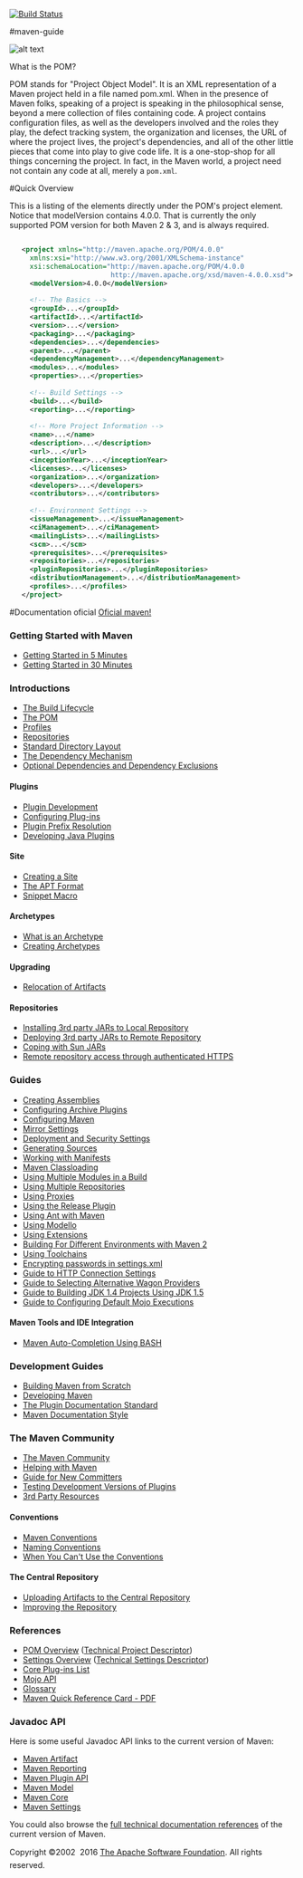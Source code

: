 [![Build Status](https://travis-ci.org/EudesSilva/maven-guide.svg?branch=master)](https://travis-ci.org/leandrocgsi/erudio-api-oauth2)


#maven-guide


![alt text](https://maven.apache.org/images/maven-logo-black-on-white.png "Maven")

What is the POM?

POM stands for "Project Object Model". It is an XML representation of a Maven project held in a file named pom.xml. When in the presence of Maven folks, speaking of a project is speaking in the philosophical sense, beyond a mere collection of files containing code. A project contains configuration files, as well as the developers involved and the roles they play, the defect tracking system, the organization and licenses, the URL of where the project lives, the project's dependencies, and all of the other little pieces that come into play to give code life. It is a one-stop-shop for all things concerning the project. In fact, in the Maven world, a project need not contain any code at all, merely a `pom.xml`.


#Quick Overview

This is a listing of the elements directly under the POM's project element. Notice that modelVersion contains 4.0.0. That is currently the only supported POM version for both Maven 2 & 3, and is always required.

 ```xml

    <project xmlns="http://maven.apache.org/POM/4.0.0"
      xmlns:xsi="http://www.w3.org/2001/XMLSchema-instance"
      xsi:schemaLocation="http://maven.apache.org/POM/4.0.0
                          http://maven.apache.org/xsd/maven-4.0.0.xsd">
      <modelVersion>4.0.0</modelVersion>
     
      <!-- The Basics -->
      <groupId>...</groupId>
      <artifactId>...</artifactId>
      <version>...</version>
      <packaging>...</packaging>
      <dependencies>...</dependencies>
      <parent>...</parent>
      <dependencyManagement>...</dependencyManagement>
      <modules>...</modules>
      <properties>...</properties>
     
      <!-- Build Settings -->
      <build>...</build>
      <reporting>...</reporting>
     
      <!-- More Project Information -->
      <name>...</name>
      <description>...</description>
      <url>...</url>
      <inceptionYear>...</inceptionYear>
      <licenses>...</licenses>
      <organization>...</organization>
      <developers>...</developers>
      <contributors>...</contributors>
     
      <!-- Environment Settings -->
      <issueManagement>...</issueManagement>
      <ciManagement>...</ciManagement>
      <mailingLists>...</mailingLists>
      <scm>...</scm>
      <prerequisites>...</prerequisites>
      <repositories>...</repositories>
      <pluginRepositories>...</pluginRepositories>
      <distributionManagement>...</distributionManagement>
      <profiles>...</profiles>
    </project>
``` 
    
    
#Documentation oficial 
[Oficial maven!](https://maven.apache.org/guides/index.html)


<h3><a name="Getting_Started_with_Maven"></a>Getting Started with Maven</h3>
<ul>
<li><a href="./getting-started/maven-in-five-minutes.html">Getting Started in 5 Minutes</a></li>
<li><a href="./getting-started/index.html">Getting Started in 30 Minutes</a></li></ul></div>
<div class="section">
<h3><a name="Introductions"></a>Introductions</h3>
<ul>
<li><a href="./introduction/introduction-to-the-lifecycle.html">The Build Lifecycle</a></li>
<li><a href="./introduction/introduction-to-the-pom.html">The POM</a></li>
<li><a href="./introduction/introduction-to-profiles.html">Profiles</a></li>
<li><a href="./introduction/introduction-to-repositories.html">Repositories</a></li>
<li><a href="./introduction/introduction-to-the-standard-directory-layout.html">Standard Directory Layout</a></li>
<li><a href="./introduction/introduction-to-dependency-mechanism.html">The Dependency Mechanism</a></li>
<li><a href="./introduction/introduction-to-optional-and-excludes-dependencies.html"> Optional Dependencies and Dependency Exclusions</a></li></ul>
<div class="section">
<h4><a name="Plugins"></a>Plugins</h4>
<ul>
<li><a href="./introduction/introduction-to-plugins.html">Plugin Development</a></li>
<li><a href="./mini/guide-configuring-plugins.html">Configuring Plug-ins</a></li>
<li><a href="./introduction/introduction-to-plugin-prefix-mapping.html">Plugin Prefix Resolution</a></li>
<li><a href="./plugin/guide-java-plugin-development.html">Developing Java Plugins</a></li></ul></div>
<div class="section">
<h4><a name="Site"></a>Site</h4>
<ul>
<li><a href="./mini/guide-site.html">Creating a Site</a></li>
<li><a class="externalLink" href="http://maven.apache.org/doxia/references/apt-format.html">The APT Format</a></li>
<li><a href="./mini/guide-snippet-macro.html">Snippet Macro</a></li></ul></div>
<div class="section">
<h4><a name="Archetypes"></a>Archetypes</h4>
<ul>
<li><a href="./introduction/introduction-to-archetypes.html">What is an Archetype</a></li>
<li><a href="./mini/guide-creating-archetypes.html">Creating Archetypes</a></li></ul></div>
<div class="section">
<h4><a name="Upgrading"></a>Upgrading</h4>
<ul>
<li><a href="./mini/guide-relocation.html">Relocation of Artifacts</a></li></ul></div>
<div class="section">
<h4><a name="Repositories"></a>Repositories</h4>
<ul>
<li><a href="./mini/guide-3rd-party-jars-local.html">Installing 3rd party JARs to Local Repository</a></li>
<li><a href="./mini/guide-3rd-party-jars-remote.html">Deploying 3rd party JARs to Remote Repository</a></li>
<li><a href="./mini/guide-coping-with-sun-jars.html">Coping with Sun JARs</a></li>
<li><a href="./mini/guide-repository-ssl.html">Remote repository access through authenticated HTTPS</a></li></ul></div></div>
<div class="section">
<h3><a name="Guides"></a>Guides</h3>
<ul>
<li><a href="./mini/guide-assemblies.html">Creating Assemblies</a></li>
<li><a href="./mini/guide-archive-configuration.html">Configuring Archive Plugins</a></li>
<li><a href="./mini/guide-configuring-maven.html">Configuring Maven</a></li>
<li><a href="./mini/guide-mirror-settings.html">Mirror Settings</a></li>
<li><a href="./mini/guide-deployment-security-settings.html">Deployment and Security Settings</a></li>
<li><a href="./mini/guide-generating-sources.html">Generating Sources</a></li>
<li><a href="./mini/guide-manifest.html">Working with Manifests</a></li>
<li><a href="./mini/guide-maven-classloading.html">Maven Classloading</a></li>
<li><a href="./mini/guide-multiple-modules.html">Using Multiple Modules in a Build</a></li>
<li><a href="./mini/guide-multiple-repositories.html">Using Multiple Repositories</a></li>
<li><a href="./mini/guide-proxies.html">Using Proxies</a></li>
<li><a href="./mini/guide-releasing.html">Using the Release Plugin</a></li>
<li><a href="./mini/guide-using-ant.html">Using Ant with Maven</a></li>
<li><a href="./mini/guide-using-modello.html">Using Modello</a></li>
<li><a href="./mini/guide-using-extensions.html">Using Extensions</a></li>
<li><a href="./mini/guide-building-for-different-environments.html">Building For Different Environments with Maven 2</a></li>
<li><a href="./mini/guide-using-toolchains.html">Using Toolchains</a></li>
<li><a href="./mini/guide-encryption.html"> Encrypting passwords in settings.xml</a></li>
<li><a href="./mini/guide-http-settings.html"> Guide to HTTP Connection Settings</a></li>
<li><a href="./mini/guide-wagon-providers.html"> Guide to Selecting Alternative Wagon Providers</a></li>
<li><a href="./mini/guide-building-jdk14-on-jdk15.html"> Guide to Building JDK 1.4 Projects Using JDK 1.5</a></li>
<li><a href="./mini/guide-default-execution-ids.html"> Guide to Configuring Default Mojo Executions</a></li></ul>
<div class="section">
<h4><a name="Maven_Tools_and_IDE_Integration"></a>Maven Tools and IDE Integration</h4>
<ul>
<li><a href="./mini/guide-bash-m2-completion.html">Maven Auto-Completion Using BASH</a></li></ul></div></div>
<div class="section">
<h3><a name="Development_Guides"></a>Development Guides</h3>
<ul>
<li><a href="./development/guide-building-maven.html">Building Maven from Scratch</a></li>
<li><a href="./development/guide-maven-development.html">Developing Maven</a></li>
<li><a href="./development/guide-plugin-documentation.html">The Plugin Documentation Standard</a></li>
<li><a href="./development/guide-documentation-style.html">Maven Documentation Style</a></li></ul></div>
<div class="section">
<h3><a name="The_Maven_Community"></a>The Maven Community</h3>
<ul>
<li><a href="../community.html">The Maven Community</a></li>
<li><a href="./development/guide-helping.html">Helping with Maven</a></li>
<li><a href="./mini/guide-new-committers.html">Guide for New Committers</a></li>
<li><a href="./development/guide-testing-development-plugins.html">Testing Development Versions of Plugins</a></li>
<li><a href="../articles.html">3rd Party Resources</a></li></ul>
<div class="section">
<h4><a name="Conventions"></a>Conventions</h4>
<ul>
<li><a href="../maven-conventions.html">Maven Conventions</a></li>
<li><a href="./mini/guide-naming-conventions.html">Naming Conventions</a></li>
<li><a href="./mini/guide-using-one-source-directory.html">When You Can't Use the Conventions</a></li></ul></div>
<div class="section">
<h4><a name="The_Central_Repository"></a>The Central Repository</h4>
<ul>
<li><a href="./mini/guide-central-repository-upload.html">Uploading Artifacts to the Central Repository</a></li>
<li><a href="./mini/guide-maven-evangelism.html">Improving the Repository</a></li></ul></div></div>
<div class="section">
<h3><a name="References"></a>References</h3>
<ul>
<li><a href="../pom.html">POM Overview</a> (<a href="../ref/current/maven-model/maven.html">Technical Project Descriptor</a>)</li>
<li><a href="../settings.html">Settings Overview</a> (<a href="../ref/current/maven-settings/settings.html">Technical Settings Descriptor</a>)</li>
<li><a href="../plugins/index.html">Core Plug-ins List</a></li>
<li><a href="../developers/mojo-api-specification.html">Mojo API</a></li>
<li><a href="../glossary.html">Glossary</a></li>
<li><a href="./MavenQuickReferenceCard.pdf">Maven Quick Reference Card - PDF</a></li></ul></div>
<div class="section">
<h3><a name="Javadoc_API"></a>Javadoc API</h3>
<p>Here is some useful Javadoc API links to the current version of Maven:</p>
<ul>
<li><a class="externalLink" href="http://maven.apache.org/ref/current/maven-artifact/apidocs/">Maven Artifact</a></li>
<li><a class="externalLink" href="http://maven.apache.org/shared/maven-reporting-api/apidocs/">Maven Reporting</a></li>
<li><a class="externalLink" href="http://maven.apache.org/ref/current/maven-plugin-api/apidocs/">Maven Plugin API</a></li>
<li><a class="externalLink" href="http://maven.apache.org/ref/current/maven-model/apidocs/">Maven Model</a></li>
<li><a class="externalLink" href="http://maven.apache.org/ref/current/maven-core/apidocs/">Maven Core</a></li>
<li><a class="externalLink" href="http://maven.apache.org/ref/current/maven-settings/apidocs/">Maven Settings</a></li></ul>
<p>You could also browse the <a class="externalLink" href="http://maven.apache.org/ref/current/">full technical documentation references</a> of the current version of Maven.</p>

 <p>Copyright ©2002  2016
<a href="https://www.apache.org/">The Apache Software Foundation</a>.
All rights reserved.</p>

